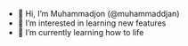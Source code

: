 - 👋 Hi, I’m Muhammadjon (@muhammaddjan)
- 👀 I’m interested in learning new features
- 🌱 I’m currently learning how to life

<!---
muhammaddjan/muhammaddjan is a ✨ special ✨ repository because its `README.md` (this file) appears on your GitHub profile.
You can click the Preview link to take a look at your changes.
--->
